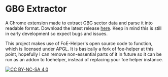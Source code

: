# GBG Extractor
A Chrome extension made to extract GBG sector data and parse it into readable format. Download the latest release [here](https://github.com/quantumified/gbg-extractor/releases). Keep in mind this is still in early development so expect bugs and issues.

This project makes use of FoE-Helper's open source code to function, which is licensed under APGL. It is basically a fork of foe-helper at this point, hopefully I can remove non-essential parts of it in future so it can be run as an addon to foehelper, instead of replacing your foe helper instance.

[![CC BY-NC-SA 4.0][cc-by-nc-sa-image]][cc-by-nc-sa]

[cc-by-nc-sa]: http://creativecommons.org/licenses/by-nc-sa/4.0/
[cc-by-nc-sa-image]: https://licensebuttons.net/l/by-nc-sa/4.0/88x31.png
[cc-by-nc-sa-shield]: https://img.shields.io/badge/License-CC%20BY--NC--SA%204.0-lightgrey.svg
